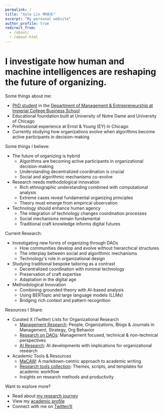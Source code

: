 ```yaml
---
permalink: /
title: "Xule Lin 林徐乐"
excerpt: "My personal website"
author_profile: true
redirect_from:
  - /about/
  - /about.html
---
```


# I investigate how human and machine intelligences are reshaping the future of organizing.

Some things about me:
* [PhD student](https://www.imperial.ac.uk/people/xule.lin) in the [Department of Management & Entrepreneurship at Imperial College Business School](https://www.imperial.ac.uk/business-school/faculty-research/academic-areas/management-entrepreneurship/)
* Educational foundation built at University of Notre Dame and University of Chicago
* Professional experience at Ernst & Young (EY) in Chicago
* Currently studying how organizations evolve when algorithms become active participants in decision-making

Some things I believe:
* The future of organizing is hybrid
    * Algorithms are becoming active participants in organizational decision-making
    * Understanding decentralized coordination is crucial
    * Social and algorithmic mechanisms co-evolve
* Research needs methodological innovation
    * Rich ethnographic understanding combined with computational analysis
    * Extreme cases reveal fundamental organizing principles
    * Theory must emerge from empirical observation
* Technology should enhance human agency
    * The integration of technology changes coordination processes
    * Social mechanisms remain fundamental
    * Traditional craft knowledge informs digital futures

Current Research:
* Investigating new forms of organizing through DAOs
    * How communities develop and evolve without hierarchical structures
    * The interplay between social and algorithmic mechanisms
    * Technology's role in organizational design
* Studying traditional bespoke tailoring as a contrast
    * Decentralized coordination with minimal technology
    * Preservation of craft expertise
    * Adaptation in the digital age
* Methodological Innovation
    * Combining grounded theory with AI-based analysis
    * Using BERTopic and large language models (LLMs)
    * Bridging rich context and pattern recognition

Resources I Share:
* Curated X (Twitter) Lists for Organizational Research
    * [Management Research](https://twitter.com/i/lists/1186983495517773825): People, Organizations, Blogs & Journals in Management, Strategy, Org Behavior
    * [Research on DAOs](https://twitter.com/i/lists/1176535611269898240): Management focused, technical & non-technical perspectives
    * [AI Research](https://twitter.com/i/lists/1761815451116413191): AI developments with implications for organizational research
* Academic Tools & Resources
    * [MaCAW](https://linxule.com/posts/2023/10/macaw/): A markdown-centric approach to academic writing
    * [Research tools collection](https://github.com/linxule/themes): Themes, scripts, and templates for academic workflow
    * Insights on research methods and productivity

Want to explore more?
* Read about [my research journey](https://linxule.com/posts/2020/05/so-what-are-you-studying/)
* View my [academic profile](https://www.imperial.ac.uk/people/xule.lin)
* Connect with me on [Twitter/X](https://twitter.com/linxule)